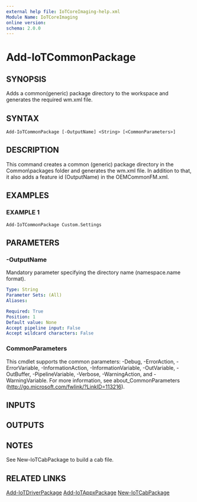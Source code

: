 ```yaml
---
external help file: IoTCoreImaging-help.xml
Module Name: IoTCoreImaging
online version:
schema: 2.0.0
---
```


# Add-IoTCommonPackage

## SYNOPSIS
Adds a common(generic) package directory to the workspace and generates the required wm.xml file.

## SYNTAX

```
Add-IoTCommonPackage [-OutputName] <String> [<CommonParameters>]
```

## DESCRIPTION
This command creates a common (generic) package directory in the Common\packages folder and generates the wm.xml file. 
In addition to that, it also adds a feature id (OutputName) in the OEMCommonFM.xml.

## EXAMPLES

### EXAMPLE 1
```
Add-IoTCommonPackage Custom.Settings
```

## PARAMETERS

### -OutputName
Mandatory parameter specifying the directory name (namespace.name format).

```yaml
Type: String
Parameter Sets: (All)
Aliases:

Required: True
Position: 1
Default value: None
Accept pipeline input: False
Accept wildcard characters: False
```

### CommonParameters
This cmdlet supports the common parameters: -Debug, -ErrorAction, -ErrorVariable, -InformationAction, -InformationVariable, -OutVariable, -OutBuffer, -PipelineVariable, -Verbose, -WarningAction, and -WarningVariable. For more information, see about_CommonParameters (http://go.microsoft.com/fwlink/?LinkID=113216).

## INPUTS

## OUTPUTS

## NOTES
See New-IoTCabPackage to build a cab file.

## RELATED LINKS

[Add-IoTDriverPackage](.\Add-IoTDriverPackage.md)
[Add-IoTAppxPackage](.\Add-IoTAppxPackage.md)
[New-IoTCabPackage](.\New-IoTCabPackage.md)